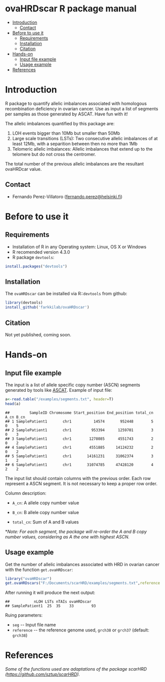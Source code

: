 ovaHRDscar R package manual
========================

-   [Introduction](#introduction)
    -   [Contact](#contact)
-   [Before to use it](#before-to-use-it)
    -   [Requirements](#requirements)
    -   [Installation](#installation)
    -   [Citation](#citation)
-   [Hands-on](#hands-on)
    -   [Input file example](#input-file-example)
    -   [Usage example](#usage-example)
-   [References](#references)

Introduction
============

R package to quantify allelic imbalances associated with homologous recombination deficiency in ovarian cancer. Use as input a list of segments per samples as those generated by ASCAT. Have fun with it!

The allelic imbalances quantified by this package are:

1. LOH events bigger than 10Mb but smaller than 50Mb
2. Large scale transitions (LSTs): Two consecutive allelic imbalances of at least 12Mb, with a separition between then no more than 1Mb
3. Telomeric allelic imbalances: Allelic imbalances that extend up to the telomere but do not cross the centromer.

The total number of the previous allelic imbalances are the resultant ovaHRDcar value.

Contact
------------
- Fernando Perez-Villatoro (fernando.perez@helsinki.fi)


Before to use it
============

Requirements
-----------------
- Installation of R in any Operating system: Linux, OS X or Windows
- R recomended version 4.3.0
- R package `devtools`:
``` r
install.packages("devtools")
```

Installation
------------

The  `ovaHRDscar` can be installed via R::`devtools` from github:

``` r
library(devtools)
install_github('farkkilab/ovaHRDscar')
```

Citation
--------

Not yet published, coming soon.


Hands-on
=================

Input file example
-------------------
The input is a list of allele specific copy number (ASCN) segments generated by tools like [ASCAT](https://www.crick.ac.uk/research/labs/peter-van-loo/software). Example of input file:



``` r
a<-read.table("/examples/segments.txt", header=T)
head(a)
```

    ##         SampleID Chromosome Start_position End_position total_cn A_cn B_cn
    ## 1 SamplePatient1       chr1          14574       952448        5    0    5
    ## 2 SamplePatient1       chr1         953394      1259701        3    0    3
    ## 3 SamplePatient1       chr1        1278085      4551743        2    0    2
    ## 4 SamplePatient1       chr1        4551885     14124232        2    0    2
    ## 5 SamplePatient1       chr1       14161231     31062374        3    1    2
    ## 6 SamplePatient1       chr1       31074785     47428120        4    2    2

The input list should contain columns with the previous order. Each row represent a ASCN segment. It is not necessary to keep a proper row order.  

Column  description:

- `A_cn`: A allele copy number value

- `B_cn`: B allele  copy number value

- `total_cn`: Sum of A and B values

**Note: For each segment, the package will re-order the A and B copy number values, considering as A the one with highest ASCN.*

Usage example
-------------
Get the number of allelic imbalances associated with HRD in ovarian cancer with the function `get.ovaHRDscar`:
``` r
library("ovaHRDscar")
get.ovaHRDscars("F:/Documents/scarHRD/examples/segments.txt",reference = "grch38")
```

After running it will produce the next output:

    ##           nLOH LSTs nTAIs ovaHRDscar
    ## SamplePatient1  25  35    33        93


Ruing parameters:
- `seg` -- Input file name  
- `reference` -- the reference genome used, `grch38` or `grch37` (default: `grch38`)  

References
==========

*Some of the functions used are adaptations of the package scarHRD (https://github.com/sztup/scarHRD).* 

